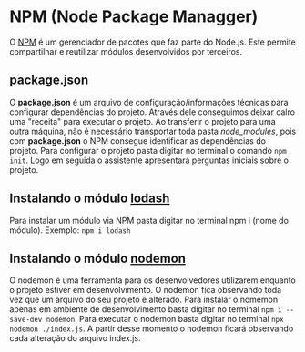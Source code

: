 # NPM (Node Package Managger)

O [NPM](https://www.npmjs.com/) é um gerenciador de pacotes que faz parte do Node.js. Este permite compartilhar e reutilizar módulos desenvolvidos por terceiros.

## package.json
O **package.json** é um arquivo de configuração/informações técnicas para configurar dependências do projeto. Através dele conseguimos deixar calro uma "receita" para executar o projeto.
Ao transferir o projeto para uma outra máquina, não é necessário transportar toda pasta *node_modules*, pois com **package.json** o NPM consegue identificar as dependências do projeto.
Para configurar o projeto pasta digitar no terminal o comando `npm init`. Logo em seguida o assistente apresentará perguntas iniciais sobre o projeto.

## Instalando o módulo [lodash](https://www.npmjs.com/package/lodash)
Para instalar um módulo via NPM pasta digitar no terminal npm i (nome do módulo). Exemplo: `npm i lodash`

## Instalando o módulo [nodemon](https://www.npmjs.com/package/nodemon)
O nodemon é uma ferramenta para os desenvolvedores utilizarem enquanto o projeto estiver em desenvolvimento. O nodemon fica observando toda vez que um arquivo do seu projeto é alterado. Para instalar o nomemon apenas em ambiente de desenvolvimento basta digitar no terminal `npm i --save-dev nodemon`.
Para executar o nodemon basta digitar no terminal `npx nodemon ./index.js`. A partir desse momento o nodemon ficará observando cada alteração do arquivo index.js.